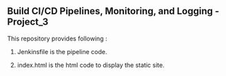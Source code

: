 ## Build CI/CD Pipelines, Monitoring, and Logging - Project_3
This repository provides following :

1. Jenkinsfile is the pipeline code. 

2. index.html is the html code to display the static site.






